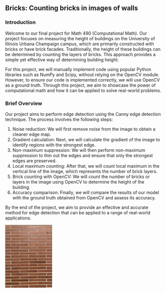 ## Bricks: Counting bricks in images of walls

### Introduction
Welcome to our final project for Math 490 (Computational Math). Our project focuses on measuring the height of buildings on the University of Illinois Urbana Champaign campus, which are primarily constructed with bricks or have brick facades. Traditionally, the height of these buildings can be determined by counting the layers of bricks. This approach provides a simple yet effective way of determining building height.

For this project, we will manually implement code using popular Python libraries such as NumPy and Scipy, without relying on the OpenCV module. However, to ensure our code is implemented correctly, we will use OpenCV as a ground truth. Through this project, we aim to showcase the power of computational math and how it can be applied to solve real-world problems.

### Brief Overview
Our project aims to perform edge detection using the Canny edge detection technique. The process involves the following steps:

1. Noise reduction: We will first remove noise from the image to obtain a cleaner edge map.
2. Gradient calculation: Next, we will calculate the gradient of the image to identify regions with the strongest edge.
3. Non-maximum suppression: We will then perform non-maximum suppression to thin out the edges and ensure that only the strongest edges are preserved.
4. Local maximum counting: After that, we will count local maximum in the vertical line of the image, which represents the number of brick layers.
5. Brick counting with OpenCV: We will count the number of bricks or layers in the image using OpenCV to determine the height of the building.
6. Accuracy comparison: Finally, we will compare the results of our model with the ground truth obtained from OpenCV and assess its accuracy.

By the end of the project, we aim to provide an effective and accurate method for edge detection that can be applied to a range of real-world applications.

<img src="https://raw.githubusercontent.com/JaydenRyou/Bricks-Counting-bricks-in-images-of-walls/main/Bricks%20Image/Bricks.jpg"  width="30%" height="10%">
